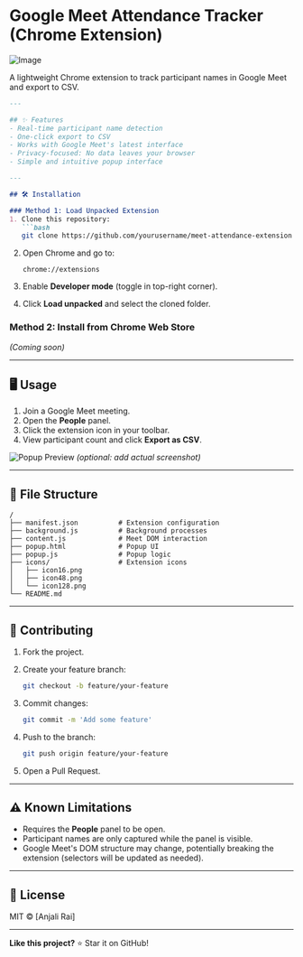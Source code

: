 
# Google Meet Attendance Tracker (Chrome Extension)

![Image](https://github.com/user-attachments/assets/3f2f3369-6d58-40fc-99fa-86d76e0e9db6)


A lightweight Chrome extension to track participant names in Google Meet and export to CSV.

````markdown
---

## ✨ Features
- Real-time participant name detection  
- One-click export to CSV  
- Works with Google Meet's latest interface  
- Privacy-focused: No data leaves your browser  
- Simple and intuitive popup interface  

---

## 🛠 Installation

### Method 1: Load Unpacked Extension
1. Clone this repository:
   ```bash
   git clone https://github.com/yourusername/meet-attendance-extension.git
````

2. Open Chrome and go to:

   ```
   chrome://extensions
   ```
3. Enable **Developer mode** (toggle in top-right corner).
4. Click **Load unpacked** and select the cloned folder.

### Method 2: Install from Chrome Web Store

*(Coming soon)*

---

## 🖥 Usage

1. Join a Google Meet meeting.
2. Open the **People** panel.
3. Click the extension icon in your toolbar.
4. View participant count and click **Export as CSV**.

![Popup Preview](screenshots/popup-screenshot.png) *(optional: add actual screenshot)*

---

## 📂 File Structure

```
/
├── manifest.json          # Extension configuration
├── background.js          # Background processes
├── content.js             # Meet DOM interaction
├── popup.html             # Popup UI
├── popup.js               # Popup logic
├── icons/                 # Extension icons
│   ├── icon16.png
│   ├── icon48.png
│   └── icon128.png
└── README.md
```

---

## 🤝 Contributing

1. Fork the project.
2. Create your feature branch:

   ```bash
   git checkout -b feature/your-feature
   ```
3. Commit changes:

   ```bash
   git commit -m 'Add some feature'
   ```
4. Push to the branch:

   ```bash
   git push origin feature/your-feature
   ```
5. Open a Pull Request.

---

## ⚠️ Known Limitations

* Requires the **People** panel to be open.
* Participant names are only captured while the panel is visible.
* Google Meet's DOM structure may change, potentially breaking the extension (selectors will be updated as needed).

---

## 📜 License

MIT © \[Anjali Rai]

---

**Like this project?** ⭐ Star it on GitHub!

```
```
